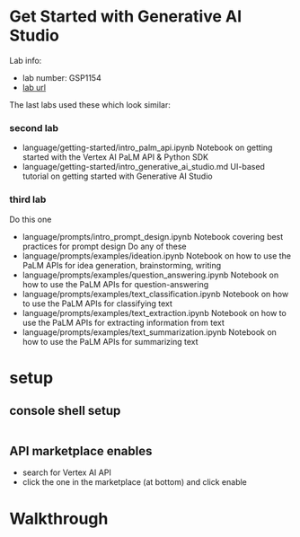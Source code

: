 # Get Started with Generative AI Studio


Lab info:

- lab number: GSP1154
- [lab url](https://www.cloudskillsboost.google/games/4348/labs/28209)



The last labs used these which look similar:

### second lab
* language/getting-started/intro_palm_api.ipynb	Notebook on getting started with the Vertex AI PaLM API & Python SDK
* language/getting-started/intro_generative_ai_studio.md	UI-based tutorial on getting started with Generative AI Studio

### third lab
Do this one
* language/prompts/intro_prompt_design.ipynb	Notebook covering best practices for prompt design
Do any of these
* language/prompts/examples/ideation.ipynb	Notebook on how to use the PaLM APIs for idea generation, brainstorming, writing
* language/prompts/examples/question_answering.ipynb	Notebook on how to use the PaLM APIs for question-answering
* language/prompts/examples/text_classification.ipynb	Notebook on how to use the PaLM APIs for classifying text
* language/prompts/examples/text_extraction.ipynb	Notebook on how to use the PaLM APIs for extracting information from text
* language/prompts/examples/text_summarization.ipynb	Notebook on how to use the PaLM APIs for summarizing text
# setup

## console shell setup

```

```

## API marketplace enables

* search for Vertex AI API 
* click the one in the marketplace (at bottom) and click enable

# Walkthrough


